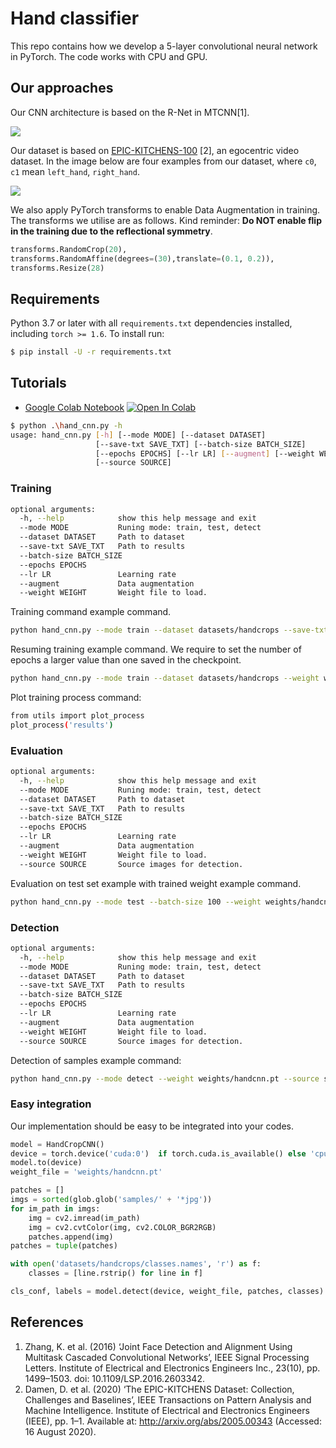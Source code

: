 # Hand classifier

This repo contains how we develop a 5-layer convolutional neural network in PyTorch. The code works with CPU and GPU. 

## Our approaches

Our CNN architecture is based on the R-Net in MTCNN[1].

![](https://i.loli.net/2020/08/27/cbMxJI7q3YiOesQ.png)

Our dataset is based on [EPIC-KITCHENS-100](https://github.com/epic-kitchens/epic-kitchens-100-annotations) [2], an egocentric video dataset. In the image below are four examples from our dataset, where `c0`, `c1` mean `left_hand`, `right_hand`.

![](https://i.loli.net/2020/08/27/ByqMCiG7OJfeITD.png)

We also apply PyTorch transforms to enable Data Augmentation in training. The transforms we utilise are as follows. Kind reminder: **Do NOT enable flip in the training due to the reflectional symmetry**.

```python
transforms.RandomCrop(20),
transforms.RandomAffine(degrees=(30),translate=(0.1, 0.2)),
transforms.Resize(28)
```

## Requirements

Python 3.7 or later with all `requirements.txt` dependencies installed, including `torch >= 1.6`. To install run:

```bash
$ pip install -U -r requirements.txt
```

## Tutorials

- [Google Colab Notebook](https://colab.research.google.com/github/JinhangZhu/hand-classifier/blob/master/quick_start.ipynb) <a href="https://colab.research.google.com/github/JinhangZhu/hand-classifier/blob/master/quick_start.ipynb" target="_parent"><img src="https://colab.research.google.com/assets/colab-badge.svg" alt="Open In Colab"/></a>

```bash
$ python .\hand_cnn.py -h                                 
usage: hand_cnn.py [-h] [--mode MODE] [--dataset DATASET]
                   [--save-txt SAVE_TXT] [--batch-size BATCH_SIZE]
                   [--epochs EPOCHS] [--lr LR] [--augment] [--weight WEIGHT]
                   [--source SOURCE]
```

### Training

```bash
optional arguments:
  -h, --help            show this help message and exit
  --mode MODE           Runing mode: train, test, detect
  --dataset DATASET     Path to dataset
  --save-txt SAVE_TXT   Path to results
  --batch-size BATCH_SIZE
  --epochs EPOCHS
  --lr LR               Learning rate
  --augment             Data augmentation
  --weight WEIGHT       Weight file to load.
```

Training command example command.

```bash
python hand_cnn.py --mode train --dataset datasets/handcrops --save-txt results --batch-size 100 --epochs 3 --lr 0.0001 --augment
```

Resuming training example command. We require to set the number of epochs a larger value than one saved in the checkpoint.

```bash
python hand_cnn.py --mode train --dataset datasets/handcrops --weight weights/handcnn.pt --save-txt results --batch-size 100 --epochs 10 --lr 0.0001 --augment
```

Plot training process command:

```bash
from utils import plot_process
plot_process('results')
```

### Evaluation

```bash
optional arguments:
  -h, --help            show this help message and exit
  --mode MODE           Runing mode: train, test, detect
  --dataset DATASET     Path to dataset
  --save-txt SAVE_TXT   Path to results
  --batch-size BATCH_SIZE
  --epochs EPOCHS
  --lr LR               Learning rate
  --augment             Data augmentation
  --weight WEIGHT       Weight file to load.
  --source SOURCE       Source images for detection.
```

Evaluation on test set example with trained weight example command.

```bash
python hand_cnn.py --mode test --batch-size 100 --weight weights/handcnn.pt
```

### Detection

```bash
optional arguments:
  -h, --help            show this help message and exit
  --mode MODE           Runing mode: train, test, detect
  --dataset DATASET     Path to dataset
  --save-txt SAVE_TXT   Path to results
  --batch-size BATCH_SIZE
  --epochs EPOCHS
  --lr LR               Learning rate
  --augment             Data augmentation
  --weight WEIGHT       Weight file to load.
  --source SOURCE       Source images for detection.
```

Detection of samples example command:

```bash
python hand_cnn.py --mode detect --weight weights/handcnn.pt --source samples
```

### Easy integration

Our implementation should be easy to be integrated into your codes.

```python
model = HandCropCNN()
device = torch.device('cuda:0')  if torch.cuda.is_available() else 'cpu'
model.to(device)
weight_file = 'weights/handcnn.pt'

patches = []
imgs = sorted(glob.glob('samples/' + '*jpg'))
for im_path in imgs:
    img = cv2.imread(im_path)
    img = cv2.cvtColor(img, cv2.COLOR_BGR2RGB)
    patches.append(img)
patches = tuple(patches)

with open('datasets/handcrops/classes.names', 'r') as f:
    classes = [line.rstrip() for line in f]

cls_conf, labels = model.detect(device, weight_file, patches, classes)
```

## References

1. Zhang, K. et al. (2016) ‘Joint Face Detection and Alignment Using Multitask Cascaded Convolutional Networks’, IEEE Signal Processing Letters. Institute of Electrical and Electronics Engineers Inc., 23(10), pp. 1499–1503. doi: 10.1109/LSP.2016.2603342.
2. Damen, D. et al. (2020) ‘The EPIC-KITCHENS Dataset: Collection, Challenges and Baselines’, IEEE Transactions on Pattern Analysis and Machine Intelligence. Institute of Electrical and Electronics Engineers (IEEE), pp. 1–1. Available at: http://arxiv.org/abs/2005.00343 (Accessed: 16 August 2020).